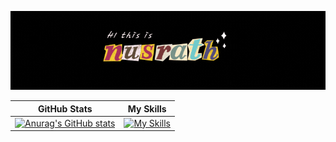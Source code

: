 
![My Journey in Software Engineering](https://github.com/NusrathCassim/NusrathCassim/blob/main/Banner_.gif)

GitHub Stats             |  My Skills
:-------------------------:|:-------------------------:
[![Anurag's GitHub stats](https://github-readme-stats.vercel.app/api?username=NusrathCassim)](https://github.com/anuraghazra/github-readme-stats)  |   [![My Skills](https://skillicons.dev/icons?i=cpp,java,py,html,css&perline=5)](https://skillicons.dev)  

 
 

 


